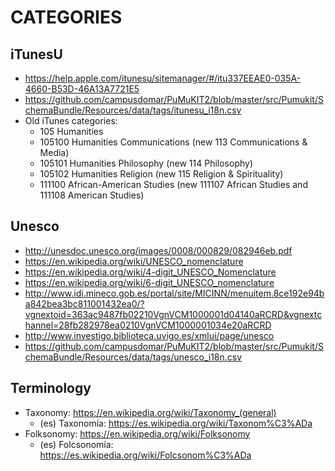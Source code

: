 CATEGORIES
==========

iTunesU
-------

 * https://help.apple.com/itunesu/sitemanager/#/itu337EEAE0-035A-4660-B53D-46A13A7721E5
 * https://github.com/campusdomar/PuMuKIT2/blob/master/src/Pumukit/SchemaBundle/Resources/data/tags/itunesu_i18n.csv
 * Old iTunes categories:
   * 105 Humanities
   * 105100 Humanities Communications (new 113 Communications & Media)
   * 105101 Humanities Philosophy (new 114 Philosophy)
   * 105102 Humanities Religion (new 115 Religion & Spirituality)
   * 111100 African-American Studies (new 111107 African Studies and 111108 American Studies)


Unesco
------

 * http://unesdoc.unesco.org/images/0008/000829/082946eb.pdf
 * https://en.wikipedia.org/wiki/UNESCO_nomenclature
 * https://en.wikipedia.org/wiki/4-digit_UNESCO_Nomenclature
 * https://en.wikipedia.org/wiki/6-digit_UNESCO_nomenclature
 * http://www.idi.mineco.gob.es/portal/site/MICINN/menuitem.8ce192e94ba842bea3bc811001432ea0/?vgnextoid=363ac9487fb02210VgnVCM1000001d04140aRCRD&vgnextchannel=28fb282978ea0210VgnVCM1000001034e20aRCRD
 * http://www.investigo.biblioteca.uvigo.es/xmlui/page/unesco
 * https://github.com/campusdomar/PuMuKIT2/blob/master/src/Pumukit/SchemaBundle/Resources/data/tags/unesco_i18n.csv


Terminology
-----------

 * Taxonomy:  https://en.wikipedia.org/wiki/Taxonomy_(general)
   * (es) Taxonomía: https://es.wikipedia.org/wiki/Taxonom%C3%ADa
 * Folksonomy: https://en.wikipedia.org/wiki/Folksonomy
   * (es) Folcsonomía: https://es.wikipedia.org/wiki/Folcsonom%C3%ADa
